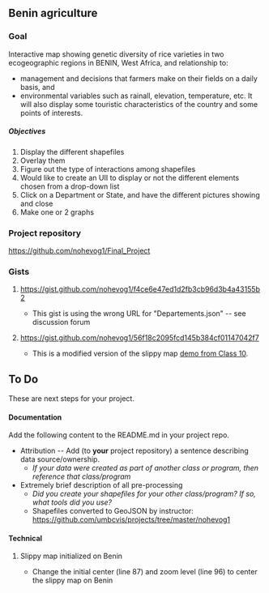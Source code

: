 
## Benin agriculture

### Goal

Interactive map showing genetic diversity of rice varieties in two ecogeographic regions in BENIN, West Africa, 
and relationship to:
* management and decisions that farmers make on their fields on a daily basis, and
* environmental variables such as rainall, elevation, temperature, etc.
It will also display some touristic characteristics of the country and some points of interests.

##### Objectives

1. Display the different shapefiles
2. Overlay them 
3. Figure out the type of interactions among shapefiles
4. Would like to create an UII to display or not the different elements chosen from a drop-down list
5. Click on a Department or State, and have the different pictures showing and close
6. Make one or 2 graphs

### Project repository

https://github.com/nohevog1/Final_Project

### Gists

1. https://gist.github.com/nohevog1/f4ce6e47ed1d2fb3cb96d3b4a43155b2

    * This gist is using the wrong URL for "Departements.json" -- see discussion forum

2. https://gist.github.com/nohevog1/56f18c2095fcd145b384cf01147042f7

    * This is a modified version of the slippy map [demo from Class 10](https://umbcvis.github.io/classes/class-10/).

## To Do

These are next steps for your project.

#### Documentation

Add the following content to the README.md in your project repo.

* Attribution -- Add (to **your** project repository) a sentence describing data source/ownership.
    * *If your data were created as part of another class or program, then reference that class/program*
* Extremely brief description of all pre-processing
    * *Did you create your shapefiles for your other class/program?  If so, what tools did you use?*
    * Shapefiles converted to GeoJSON by instructor: https://github.com/umbcvis/projects/tree/master/nohevog1

#### Technical

1. Slippy map initialized on Benin

    * Change the initial center (line 87) and zoom level (line 96) to center the slippy map on Benin



